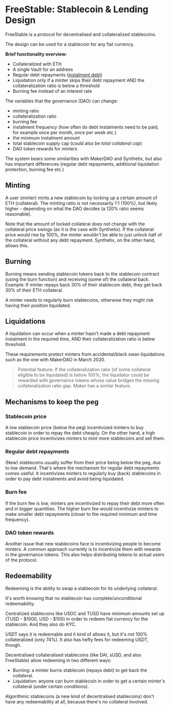 # FreeStable: Stablecoin & Lending Design

FreeStable is a protocol for decentralised and collateralized stablecoins.

The design can be used for a stablecoin for any fiat currency.

**Brief functionality overview:**

- Collateralized with ETH
- A single Vault for an address
- Regular debt repayments ([instalment debt](https://www.investopedia.com/terms/i/installmentdebt.asp))
- Liquidation only if a minter skips their debt repayment AND the collateralization ratio is below a threshold
- Burning fee instead of an interest rate

The variables that the governance (DAO) can change:

- minting ratio
- collateralization ratio
- burning fee
- instalment frequency (how often do debt instalments need to be paid, for example once per month, once per week etc.)
- the minimum instalment amount
- total stablecoin supply cap (could also be *total collateral cap*)
- DAO token rewards for minters

The system bears some similarities with MakerDAO and Synthetix, but also has important differences (regular debt repayments, additional liquidation protection, burning fee etc.)

## Minting

A user (minter) mints a new stablecoin by locking up a certain amount of ETH (collateral). The minting ratio is not necessarily 1:1 (100%), but likely higher - depending on what the DAO decides (a 120% ratio seems reasonable).

Note that the amount of locked collateral does not change with the collateral price swings (as it is the case with Synthetix). If the collateral price would rise by 100%, the minter wouldn't be able to just unlock half of the collateral without any debt repayment. Synthetix, on the other hand, allows this.

## Burning

Burning means sending stablecoin tokens back to the stablecoin contract (using the burn function) and receiving (some of) the collateral back. Example: If minter repays back 30% of their stablecoin debt, they get back 30% of their ETH collateral.

A minter needs to regularly burn stablecoins, otherwise they might risk having their position liquidated. 

## Liquidations

A liquidation can occur when a minter hasn't made a debt repayment instalment in the required time, AND their collateralization ratio is below threshold.

These requirements protect minters from accidental/black swan liquidations such as the one with MakerDAO in March 2020.

> Potential feature: If the collateralization ratio (of some collateral eligible to be liquidated) is below 100%, the liquidator could be rewarded with governance tokens whose value bridges the missing collateralization ratio gap. Maker has a similar feature.

## Mechanisms to keep the peg

### Stablecoin price

A low stablecoin price (below the peg) incentivized minters to buy stablecoin in order to repay the debt cheaply. On the other hand, a high stablecoin price incentivizes minters to mint more stablecoins and sell them.

### Regular debt repayments

(New) stablecoins usually suffer from their price being below the peg, due to low demand. That's where the mechanism for regular debt repayments comes useful. It incentivizes minters to regularly buy (back) stablecoins in order to pay debt instalments and avoid being liquidated.

### Burn fee

If the burn fee is low, minters are incentivized to repay their debt more often and in bigger quantities. The higher burn fee would incentivize minters to make smaller debt repayments (closer to the required minimum and time frequency).

### DAO token rewards

Another issue that new stablecoins face is incentivizing people to become minters. A common approach currently is to incentivize them with rewards in the governance tokens. This also helps distributing tokens to actual users of the protocol.

## Redeemability

Redeeming is the ability to swap a stablecoin for its underlying collateral.

It's worth knowing that no stablecoin has complete/unconditional redeemability. 

Centralized stablecoins like USDC and TUSD have minimum amounts set up (TUSD - $1000, USD - $100) in order to redeem fiat currency for the stablecoin. And they also do KYC.

USDT says it is redeemable and it kind of allows it, but it's not 100% collateralized (only 74%). It also has hefty fees for redeeming USDT, though.

Decentralised collateralised stablecoins (like DAI, sUSD, and also FreeStable) allow redeeming in two different ways:

- Burning: a minter burns stablecoin (repays debt) to get back the collateral.
- Liquidation: anyone can burn stablecoin in order to get a certain minter's collateral (under certain conditions).

Algorithmic stablecoins (a new kind of decentralised stablecoins) don't have any redeemability at all, because there's no collateral involved.
